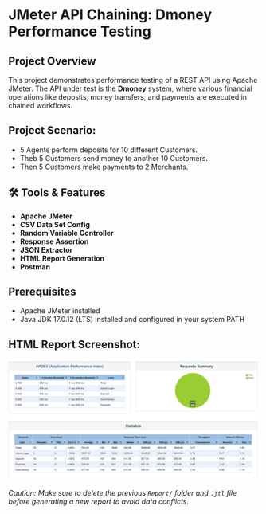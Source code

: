 # JMeter API Chaining: Dmoney Performance Testing

## Project Overview
This project demonstrates performance testing of a REST API using Apache JMeter. The API under test is the **Dmoney** system, where various financial operations like deposits, money transfers, and payments are executed in chained workflows.

## Project Scenario:
- 5 Agents perform deposits for 10 different Customers.  
- Theb 5 Customers send money to another 10 Customers.  
- Then 5 Customers make payments to 2 Merchants. 

## 🛠 Tools & Features
- **Apache JMeter**
- **CSV Data Set Config**
- **Random Variable Controller**
- **Response Assertion**
- **JSON Extractor**
- **HTML Report Generation**
- **Postman**

## Prerequisites
- Apache JMeter installed
- Java JDK 17.0.12 (LTS) installed and configured in your system PATH

## HTML Report Screenshot:
![image alt](https://github.com/abhishek11das/jmeter-api-chaining/blob/cb92e7f4bb6bee694597f7c56c1220467cd9e2aa/Dmoney.png)

###### Caution: Make sure to delete the previous `Report/` folder and `.jtl` file before generating a new report to avoid data conflicts.
